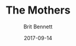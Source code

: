 ---
title: The Mothers
book: the-mothers
author: Brit Bennett
kindle: false
date: 2017-09-14
tags: posts
bookshop_id: 9780399184529
---